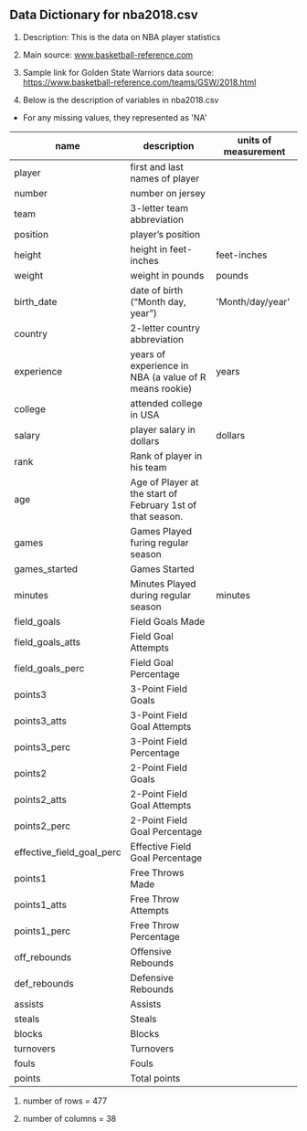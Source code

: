 Data Dictionary for nba2018.csv
-------------------------------

1.  Description: This is the data on NBA player statistics

2.  Main source: www.basketball-reference.com

3.  Sample link for Golden State Warriors data source:
    <https://www.basketball-reference.com/teams/GSW/2018.html>

4.  Below is the description of variables in nba2018.csv

-   For any missing values, they represented as 'NA'

<table>
<thead>
<tr class="header">
<th>name</th>
<th>description</th>
<th>units of measurement</th>
</tr>
</thead>
<tbody>
<tr class="odd">
<td>player</td>
<td>first and last names of player</td>
<td></td>
</tr>
<tr class="even">
<td>number</td>
<td>number on jersey</td>
<td></td>
</tr>
<tr class="odd">
<td>team</td>
<td>3-letter team abbreviation</td>
<td></td>
</tr>
<tr class="even">
<td>position</td>
<td>player’s position</td>
<td></td>
</tr>
<tr class="odd">
<td>height</td>
<td>height in feet-inches</td>
<td>feet-inches</td>
</tr>
<tr class="even">
<td>weight</td>
<td>weight in pounds</td>
<td>pounds</td>
</tr>
<tr class="odd">
<td>birth_date</td>
<td>date of birth (“Month day, year”)</td>
<td>'Month/day/year'</td>
</tr>
<tr class="even">
<td>country</td>
<td>2-letter country abbreviation</td>
<td></td>
</tr>
<tr class="odd">
<td>experience</td>
<td>years of experience in NBA (a value of R means rookie)</td>
<td>years</td>
</tr>
<tr class="even">
<td>college</td>
<td>attended college in USA</td>
<td></td>
</tr>
<tr class="odd">
<td>salary</td>
<td>player salary in dollars</td>
<td>dollars</td>
</tr>
<tr class="even">
<td>rank</td>
<td>Rank of player in his team</td>
<td></td>
</tr>
<tr class="odd">
<td>age</td>
<td>Age of Player at the start of February 1st of that season.</td>
<td></td>
</tr>
<tr class="even">
<td>games</td>
<td>Games Played furing regular season</td>
<td></td>
</tr>
<tr class="odd">
<td>games_started</td>
<td>Games Started</td>
<td></td>
</tr>
<tr class="even">
<td>minutes</td>
<td>Minutes Played during regular season</td>
<td>minutes</td>
</tr>
<tr class="odd">
<td>field_goals</td>
<td>Field Goals Made</td>
<td></td>
</tr>
<tr class="even">
<td>field_goals_atts</td>
<td>Field Goal Attempts</td>
<td></td>
</tr>
<tr class="odd">
<td>field_goals_perc</td>
<td>Field Goal Percentage</td>
<td></td>
</tr>
<tr class="even">
<td>points3</td>
<td>3-Point Field Goals</td>
<td></td>
</tr>
<tr class="odd">
<td>points3_atts</td>
<td>3-Point Field Goal Attempts</td>
<td></td>
</tr>
<tr class="even">
<td>points3_perc</td>
<td>3-Point Field Percentage</td>
<td></td>
</tr>
<tr class="odd">
<td>points2</td>
<td>2-Point Field Goals</td>
<td></td>
</tr>
<tr class="even">
<td>points2_atts</td>
<td>2-Point Field Goal Attempts</td>
<td></td>
</tr>
<tr class="odd">
<td>points2_perc</td>
<td>2-Point Field Goal Percentage</td>
<td></td>
</tr>
<tr class="even">
<td>effective_field_goal_perc</td>
<td>Effective Field Goal Percentage</td>
<td></td>
</tr>
<tr class="odd">
<td>points1</td>
<td>Free Throws Made</td>
<td></td>
</tr>
<tr class="even">
<td>points1_atts</td>
<td>Free Throw Attempts</td>
<td></td>
</tr>
<tr class="odd">
<td>points1_perc</td>
<td>Free Throw Percentage</td>
<td></td>
</tr>
<tr class="even">
<td>off_rebounds</td>
<td>Offensive Rebounds</td>
<td></td>
</tr>
<tr class="odd">
<td>def_rebounds</td>
<td>Defensive Rebounds</td>
<td></td>
</tr>
<tr class="even">
<td>assists</td>
<td>Assists</td>
<td></td>
</tr>
<tr class="odd">
<td>steals</td>
<td>Steals</td>
<td></td>
</tr>
<tr class="even">
<td>blocks</td>
<td>Blocks</td>
<td></td>
</tr>
<tr class="odd">
<td>turnovers</td>
<td>Turnovers</td>
<td></td>
</tr>
<tr class="even">
<td>fouls</td>
<td>Fouls</td>
<td></td>
</tr>
<tr class="odd">
<td>points</td>
<td>Total points</td>
<td></td>
</tr>
</tbody>
</table>

1.  number of rows = 477

2.  number of columns = 38
